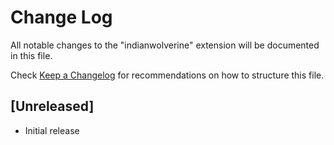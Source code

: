 # Change Log
All notable changes to the "indianwolverine" extension will be documented in this file.

Check [Keep a Changelog](http://keepachangelog.com/) for recommendations on how to structure this file.

## [Unreleased]
- Initial release
